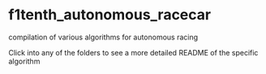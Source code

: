 # f1tenth_autonomous_racecar
compilation of various algorithms for autonomous racing

Click into any of the folders to see a more detailed README of the specific algorithm 
